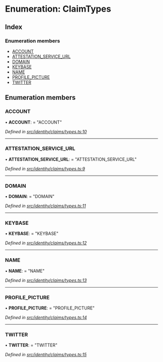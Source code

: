 # Enumeration: ClaimTypes

## Index

### Enumeration members

* [ACCOUNT](_identity_claims_types_.claimtypes.md#account)
* [ATTESTATION_SERVICE_URL](_identity_claims_types_.claimtypes.md#attestation_service_url)
* [DOMAIN](_identity_claims_types_.claimtypes.md#domain)
* [KEYBASE](_identity_claims_types_.claimtypes.md#keybase)
* [NAME](_identity_claims_types_.claimtypes.md#name)
* [PROFILE_PICTURE](_identity_claims_types_.claimtypes.md#profile_picture)
* [TWITTER](_identity_claims_types_.claimtypes.md#twitter)

## Enumeration members

###  ACCOUNT

• **ACCOUNT**: = "ACCOUNT"

*Defined in [src/identity/claims/types.ts:10](https://github.com/celo-org/celo-monorepo/blob/master/packages/contractkit/src/identity/claims/types.ts#L10)*

___

###  ATTESTATION_SERVICE_URL

• **ATTESTATION_SERVICE_URL**: = "ATTESTATION_SERVICE_URL"

*Defined in [src/identity/claims/types.ts:9](https://github.com/celo-org/celo-monorepo/blob/master/packages/contractkit/src/identity/claims/types.ts#L9)*

___

###  DOMAIN

• **DOMAIN**: = "DOMAIN"

*Defined in [src/identity/claims/types.ts:11](https://github.com/celo-org/celo-monorepo/blob/master/packages/contractkit/src/identity/claims/types.ts#L11)*

___

###  KEYBASE

• **KEYBASE**: = "KEYBASE"

*Defined in [src/identity/claims/types.ts:12](https://github.com/celo-org/celo-monorepo/blob/master/packages/contractkit/src/identity/claims/types.ts#L12)*

___

###  NAME

• **NAME**: = "NAME"

*Defined in [src/identity/claims/types.ts:13](https://github.com/celo-org/celo-monorepo/blob/master/packages/contractkit/src/identity/claims/types.ts#L13)*

___

###  PROFILE_PICTURE

• **PROFILE_PICTURE**: = "PROFILE_PICTURE"

*Defined in [src/identity/claims/types.ts:14](https://github.com/celo-org/celo-monorepo/blob/master/packages/contractkit/src/identity/claims/types.ts#L14)*

___

###  TWITTER

• **TWITTER**: = "TWITTER"

*Defined in [src/identity/claims/types.ts:15](https://github.com/celo-org/celo-monorepo/blob/master/packages/contractkit/src/identity/claims/types.ts#L15)*
